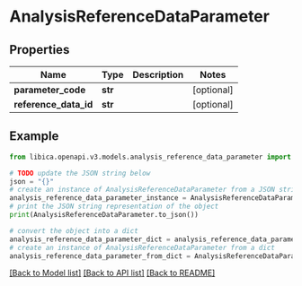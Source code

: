 # AnalysisReferenceDataParameter


## Properties

Name | Type | Description | Notes
------------ | ------------- | ------------- | -------------
**parameter_code** | **str** |  | [optional] 
**reference_data_id** | **str** |  | [optional] 

## Example

```python
from libica.openapi.v3.models.analysis_reference_data_parameter import AnalysisReferenceDataParameter

# TODO update the JSON string below
json = "{}"
# create an instance of AnalysisReferenceDataParameter from a JSON string
analysis_reference_data_parameter_instance = AnalysisReferenceDataParameter.from_json(json)
# print the JSON string representation of the object
print(AnalysisReferenceDataParameter.to_json())

# convert the object into a dict
analysis_reference_data_parameter_dict = analysis_reference_data_parameter_instance.to_dict()
# create an instance of AnalysisReferenceDataParameter from a dict
analysis_reference_data_parameter_from_dict = AnalysisReferenceDataParameter.from_dict(analysis_reference_data_parameter_dict)
```
[[Back to Model list]](../README.md#documentation-for-models) [[Back to API list]](../README.md#documentation-for-api-endpoints) [[Back to README]](../README.md)


